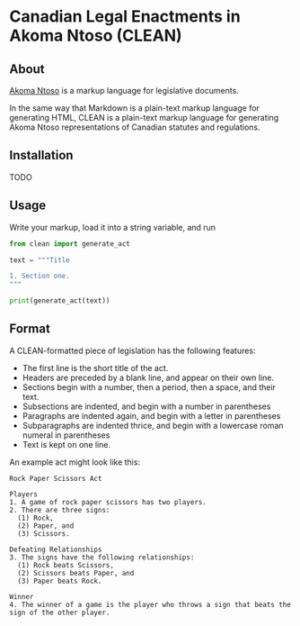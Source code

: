 # Canadian Legal Enactments in Akoma Ntoso (CLEAN)

## About

[Akoma Ntoso](http://www.akomantoso.org/) is a markup language for 
legislative documents.

In the same way that Markdown is a plain-text markup language for generating
HTML, CLEAN is a plain-text markup language for generating Akoma Ntoso
representations of Canadian statutes and regulations.

## Installation

TODO

## Usage

Write your markup, load it into a string variable, and run 

```python
from clean import generate_act

text = """Title

1. Section one.
"""

print(generate_act(text))
```

## Format

A CLEAN-formatted piece of legislation has the following features:

* The first line is the short title of the act.
* Headers are preceded by a blank line, and appear on their own line.
* Sections begin with a number, then a period, then a space, and their
  text.
* Subsections are indented, and begin with a number in parentheses
* Paragraphs are indented again, and begin with a letter in parentheses
* Subparagraphs are indented thrice, and begin with a lowercase roman numeral in parentheses
* Text is kept on one line.

An example act might look like this:
```text
Rock Paper Scissors Act

Players
1. A game of rock paper scissors has two players.
2. There are three signs:
  (1) Rock,
  (2) Paper, and
  (3) Scissors.

Defeating Relationships
3. The signs have the following relationships:
  (1) Rock beats Scissors,
  (2) Scissors beats Paper, and
  (3) Paper beats Rock.

Winner
4. The winner of a game is the player who throws a sign that beats the sign of the other player.
```